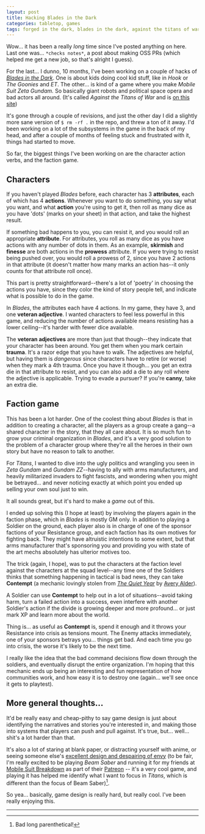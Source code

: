 ```yaml
---
layout: post
title: Hacking Blades in the Dark
categories: tabletop, games
tags: forged in the dark, blades in the dark, against the titans of war, design
---
```


Wow... it has been a really _long_ time since I've posted anything on here. Last
one was... `*checks notes*`, a post about making OSS PRs (which helped me get a
new job, so that's alright I guess).

For the last... I dunno, 10 months, I've been working on a couple of hacks of
[_Blades in the Dark_](https://bladesinthedark.com/). One is about kids doing
cool kid stuff, like in _Hook_ or _The Goonies_ and _ET_. The other... is kind
of a game where you make _Mobile Suit Zeta Gundam._ So basically giant robots
and political space opera and bad actors all around. (It's called _Against the
Titans of War_ and is [on this site](https://grz.li/titans))

<!-- more -->

It's gone through a couple of revisions, and just the other day I did a slightly
more sane version of `$ rm -rf .` in the repo, and threw a ton of it away. I'd
been working on a lot of the subsystems in the game in the back of my head, and
after a couple of months of feeling stuck and frustrated with it, things had
started to move.

So far, the biggest things I've been working on are the character action verbs,
and the faction game.

## Characters

If you haven't played _Blades_ before, each character has 3 **attributes**, each
of which has 4 **actions**. Whenever you want to do something, you say what you
want, and what **action** you're using to get it, then roll as many dice as you
have 'dots' (marks on your sheet) in that action, and take the highest result.

If something bad happens to you, you can resist it, and you would roll an
appropriate **attribute**. For attributes, you roll as many dice as you have
actions with any number of dots in them. As an example, **skirmish** and
**finesse** are both actions in the **prowess** attribute. If you were trying to
resist being pushed over, you would roll a prowess of 2, since you have 2
actions in that attribute (it doesn't matter how many marks an action has--it
only counts for that attribute roll once).

This part is pretty straightforward--there's a lot of 'poetry' in choosing the
actions you have, since they color the kind of story people tell, and indicate
what is possible to do in the game.

In _Blades_, the attributes each have 4 actions. In my game, they have 3, and
one **veteran adjective**. I wanted characters to feel less powerful in this
game, and reducing the number of actions available means resisting has a lower
ceiling--it's harder with fewer dice available.

The **veteran adjectives** are more than just that though--they indicate that
your character has been around. You get them when you mark certain **trauma**.
It's a razor edge that you have to walk. The adjectives are helpful, but having
them is _dangerous_ since characters have to retire (or worse) when they mark a
4th trauma. Once you have it though... you get an extra die in that attribute to
resist, and you can also add a die to any roll where the adjective is
applicable. Trying to evade a pursuer? If you're **canny**, take an extra die.

## Faction game

This has been a lot harder. One of the coolest thing about _Blades_ is that in
addition to creating a character, all the players as a group create a gang--a
shared character in the story, that they all care about. It is so much fun to
grow your criminal organization in _Blades_, and it's a very good solution to
the problem of a character group where they're all the heroes in their own story
but have no reason to talk to another.

For _Titans_, I wanted to dive into the ugly politics and wrangling you seen in
_Zeta Gundam_ and _Gundam ZZ_--having to ally with arms manufacturers, and
heavily militarized invaders to fight fascists, and wondering when you might be
betrayed... and never noticing exactly at which point you ended up selling your
own soul just to win.

It all sounds great, but it's hard to make a _game_ out of this.

I ended up solving this (I hope at least) by involving the players again in the
faction phase, which in _Blades_ is mostly GM only. In addition to playing a
Soldier on the ground, each player also is in charge of one of the sponsor
factions of your Resistance group, and each faction has its own motives for
fighting back. They might have altruistic intentions to some extent, but that
arms manufacturer that's sponsoring you and providing you with state of the art
mechs absolutely has ulterior motives too.

The trick (again, I hope), was to put the characters at the faction level
against the characters at the squad level--any time one of the Soldiers thinks
that something happening in tactical is bad news, they can take **Contempt** (a
mechanic lovingly stolen from [_The Quiet Year_](https://buriedwithoutceremony.com/the-quiet-year/)
by [Avery Alder](https://twitter.com/dreamaskew)).

A Soldier can use **Contempt** to help out in a lot of situations--avoid taking
harm, turn a failed action into a success, even interfere with another Soldier's
action if the divide is growing deeper and more profound... or just mark XP and
learn more about the world.

Thing is... as useful as **Contempt** is, spend it enough and it throws your
Resistance into crisis as tensions mount. The Enemy attacks immediately, one of
your sponsors betrays you... things get bad. And each time you go into crisis,
the worse it's likely to be the next time.

I really like the idea that the bad command decisions flow down through the
soldiers, and eventually disrupt the entire organization. I'm hoping that this
mechanic ends up being an interesting and fun representation of how communities
work, and how easy it is to destroy one (again... we'll see once it gets to
playtest).

## More general thoughts...

It'd be really easy and cheap-pithy to say game design is just about identifying
the narratives and stories you're interested in, and making those into systems
that players can push and pull against. It's true, but... well... shit's a lot
harder than that.

It's also a lot of staring at blank paper, or distracting yourself with anime,
or seeing someone else's [excellent design and despairing of
envy](https://tinyrul.com/beamsaber) (to be fair, I'm really excited to be
playing _Beam Saber_ and running it for my friends at [Mobile Suit
Breakdown](https://gundampodcast.com) as part of their
[Patreon](https://gundampodcast.com/patreon) -- it's a very cool game, and
playing it has helped me identify what I want to focus in _Titans_, which is
different than the focus of Beam Saber)[^1].

So yea... basically, game design is really hard, but really cool. I've been
really enjoying this.

---

[^1]: Bad long parenthetical!
